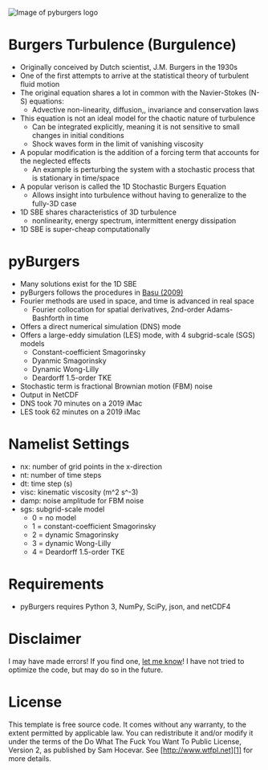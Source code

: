 ![Image of pyburgers logo](https://gibbs.science/img/pyburgers.png)

# Burgers Turbulence (Burgulence)
* Originally conceived by Dutch scientist, J.M. Burgers in the 1930s
* One of the first attempts to arrive at the statistical theory of turbulent fluid motion
* The original equation shares a lot in common with the Navier-Stokes (N-S) equations:
  * Advective non-linearity, diffusion,, invariance and conservation laws
* This equation is not an ideal model for the chaotic nature of turbulence
  * Can be integrated explicitly, meaning it is not sensitive to small changes in initial conditions
  * Shock waves form in the limit of vanishing viscosity
* A popular modification is the addition of a forcing term that accounts for the neglected effects
  * An example is perturbing the system with a stochastic process that is stationary in time/space
* A popular verison is called the 1D Stochastic Burgers Equation
  * Allows insight into turbulence without having to generalize to the fully-3D case
* 1D SBE shares characteristics of 3D turbulence
  * nonlinearity, energy spectrum, intermittent energy dissipation
* 1D SBE is super-cheap computationally

# pyBurgers
* Many solutions exist for the 1D SBE
* pyBurgers follows the procedures in [Basu (2009)](doc/basu_2009.pdf)
* Fourier methods are used in space, and time is advanced in real space
  * Fourier collocation for spatial derivatives, 2nd-order Adams-Bashforth in time
* Offers a direct numerical simulation (DNS) mode
* Offers a large-eddy simulation (LES) mode, with 4 subgrid-scale (SGS) models
  * Constant-coefficient Smagorinsky
  * Dyanmic Smagorinsky
  * Dynamic Wong-Lilly
  * Deardorff 1.5-order TKE
* Stochastic term is fractional Brownian motion (FBM) noise
* Output in NetCDF
* DNS took 70 minutes on a 2019 iMac
* LES took 62 minutes on a 2019 iMac

# Namelist Settings
* nx: number of grid points in the x-direction
* nt: number of time steps
* dt: time step (s)
* visc: kinematic viscosity (m^2 s^-3)
* damp: noise amplitude for FBM noise
* sgs: subgrid-scale model
  * 0 = no model
  * 1 = constant-coefficient Smagorinsky
  * 2 = dynamic Smagorinsky
  * 3 = dynamic Wong-Lilly
  * 4 = Deardorff 1.5-order TKE

# Requirements
* pyBurgers requires Python 3, NumPy, SciPy, json, and netCDF4

# Disclaimer
I may have made errors! If you find one, [let me know][2]! I have not tried to optimize the code, but may do so in the future.

# License 
This template is free source code. It comes without any warranty, to the extent permitted by applicable law. You can redistribute it and/or modify it under the terms of the Do What The Fuck You Want To Public License, Version 2, as published by Sam Hocevar. See [http://www.wtfpl.net][1] for more details.

[1]: http://www.wtfpl.net
[2]: mailto:jeremy.gibbs@ou.edu

